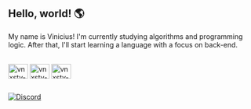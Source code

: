 ## Hello, world! 🌎
My name is Vinicius! I'm currently studying algorithms and programming logic. After that, I'll start learning a language with a focus on back-end.

<div style="display: inline_block"><br>
  <img align="center" alt="vnxstv-javascript" height="30" width="40" src="https://cdn.jsdelivr.net/gh/devicons/devicon@latest/icons/javascript/javascript-original.svg">
  <img align="center" alt="vnxstv-node" height="30" width="40" src="https://cdn.jsdelivr.net/gh/devicons/devicon@latest/icons/nodejs/nodejs-plain.svg">
  <img align="center" alt="vnxstv-git" height="30" width="40" src="https://cdn.jsdelivr.net/gh/devicons/devicon@latest/icons/git/git-original.svg">
</div>

##

<a href="https://discord.com/users/vnxstv" target="_blank">
  <img src="https://img.shields.io/badge/Discord-7289DA?style=for-the-badge&logo=discord&logoColor=white" alt="Discord" />
</a>
